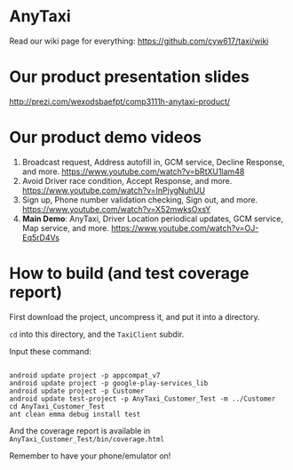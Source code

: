 AnyTaxi
====
Read our wiki page for everything: <url>https://github.com/cyw617/taxi/wiki</url>


Our product presentation slides
===
<url>http://prezi.com/wexodsbaefpt/comp3111h-anytaxi-product/</url>


Our product demo videos
===
1. Broadcast request, Address autofill in, GCM service, Decline Response, and more. <url>https://www.youtube.com/watch?v=bRtXU1lam48</url>
2. Avoid Driver race condition, Accept Response, and more. <url>https://www.youtube.com/watch?v=InPjygNuhUU</url>
3. Sign up, Phone number validation checking, Sign out, and more. <url>https://www.youtube.com/watch?v=X52mwksOxsY</url>
4. **Main Demo**: AnyTaxi, Driver Location periodical updates, GCM service, Map service, and more. <url>https://www.youtube.com/watch?v=OJ-Eq5rD4Vs</url>


How to build (and test coverage report)
===
First download the project, uncompress it, and put it into a directory.

<code>cd</code> into this directory, and the <code>TaxiClient</code> subdir.

Input these command:
<pre><code>
android update project -p appcompat_v7
android update project -p google-play-services_lib
android update project -p Customer
android update test-project -p AnyTaxi_Customer_Test -m ../Customer
cd AnyTaxi_Customer_Test
ant clean emma debug install test
</code></pre>

And the coverage report is available in
<code>AnyTaxi_Customer_Test/bin/coverage.html</code>

Remember to have your phone/emulator on!
